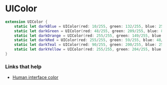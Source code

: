 # UIColor

```swift
extension UIColor {
    static let darkBlue = UIColor(red: 10/255, green: 132/255, blue: 255/255, alpha: 1)
    static let darkGreen = UIColor(red: 48/255, green: 209/255, blue: 88/255, alpha: 1)
    static let darkOrange = UIColor(red: 255/255, green: 149/255, blue: 0/255, alpha: 1)
    static let darkRed = UIColor(red: 255/255, green: 59/255, blue: 48/255, alpha: 1)
    static let darkTeal = UIColor(red: 90/255, green: 200/255, blue: 250/255, alpha: 1)
    static let darkYellow = UIColor(red: 255/255, green: 204/255, blue: 0/255, alpha: 1)
}
```

### Links that help

- [Human interface color](https://developer.apple.com/design/human-interface-guidelines/ios/visual-design/color/)



